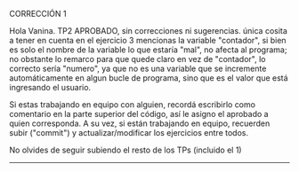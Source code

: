 CORRECCIÓN 1

Hola Vanina. TP2 APROBADO, sin correcciones ni sugerencias. única cosita a tener en cuenta en el ejercicio 3 mencionas la variable "contador", si bien es solo el nombre de la variable lo que estaría "mal", 
no afecta al programa; no obstante lo remarco para que quede claro en vez de "contador", lo correcto sería "numero", ya que no es una variable que se incremente automáticamente en algun bucle de programa, 
sino que es el valor que está ingresando el usuario.


Si estas trabajando en equipo con alguien, recordá escribirlo como comentario en la parte superior del código, así le asigno el aprobado a quien corresponda. A su vez, si están trabajando en equipo, recuerden
subir ("commit") y actualizar/modificar los ejercicios entre todos.


No olvides de seguir subiendo el resto de los TPs (incluido el 1)

-------------------------------------------------------------------------------------------------------------------------------------------------------------------------------------------------------------------

